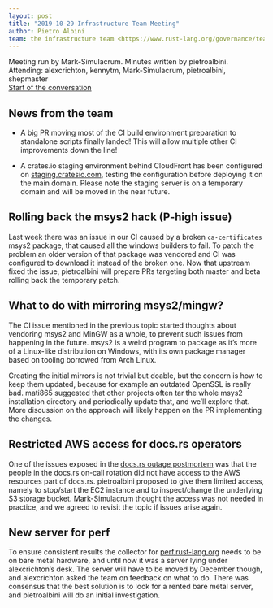 ```yaml
---
layout: post
title: "2019-10-29 Infrastructure Team Meeting"
author: Pietro Albini
team: the infrastructure team <https://www.rust-lang.org/governance/teams/operations#infra>
---
```


Meeting run by Mark-Simulacrum. Minutes written by pietroalbini.  
Attending: alexcrichton, kennytm, Mark-Simulacrum, pietroalbini, shepmaster  
[Start of the conversation][discord]

[discord]: https://discordapp.com/channels/442252698964721669/443148319431065610/638784152014946321

## News from the team

- A big PR moving most of the CI build environment preparation to standalone
  scripts finally landed! This will allow multiple other CI improvements down
  the line!

- A crates.io staging environment behind CloudFront has been configured on
  [staging.cratesio.com](https://staging.cratesio.com), testing the
  configuration before deploying it on the main domain. Please note the staging
  server is on a temporary domain and will be moved in the near future.

## Rolling back the msys2 hack (P-high issue)

Last week there was an issue in our CI caused by a broken `ca-certificates`
msys2 package, that caused all the windows builders to fail. To patch the
problem an older version of that package was vendored and CI was configured to
download it instead of the broken one. Now that upstream fixed the issue,
pietroalbini will prepare PRs targeting both master and beta rolling back the
temporary patch.

## What to do with mirroring msys2/mingw?

The CI issue mentioned in the previous topic started thoughts about vendoring
msys2 and MinGW as a whole, to prevent such issues from happening in the
future. msys2 is a weird program to package as it’s more of a Linux-like
distribution on Windows, with its own package manager based on tooling borrowed
from Arch Linux.

Creating the initial mirrors is not trivial but doable, but the concern is how
to keep them updated, because for example an outdated OpenSSL is really bad.
mati865 suggested that other projects often tar the whole msys2 installation
directory and periodically update that, and we’ll explore that. More discussion
on the approach will likely happen on the PR implementing the changes.

## Restricted AWS access for docs.rs operators

One of the issues exposed in the [docs.rs outage postmortem][outage] was that
the people in the docs.rs on-call rotation did not have access to the AWS
resources part of docs.rs. pietroalbini proposed to give them limited access,
namely to stop/start the EC2 instance and to inspect/change the underlying S3
storage bucket. Mark-Simulacrum thought the access was not needed in practice,
and we agreed to revisit the topic if issues arise again.

[outage]: https://blog.rust-lang.org/inside-rust/2019/10/24/docsrs-outage-postmortem.html

## New server for perf

To ensure consistent results the collector for [perf.rust-lang.org] needs to be
on bare metal hardware, and until now it was a server lying under
alexcrichton’s desk. The server will have to be moved by December though, and
alexcrichton asked the team on feedback on what to do. There was consensus that
the best solution is to look for a rented bare metal server, and pietroalbini
will do an initial investigation.

[perf.rust-lang.org]: https://perf.rust-lang.org
